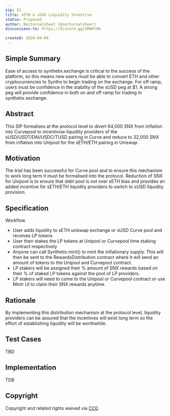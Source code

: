 ```yaml
---
sip: 51
title: sETH & sUSD Liquidity Incentive
status: Proposed
author: Nocturnalsheet (@nocturnalsheet)
discussions-to: https://discord.gg/2MmKtHb

created: 2020-04-04
---
```


<!--You can leave these HTML comments in your merged SIP and delete the visible duplicate text guides, they will not appear and may be helpful to refer to if you edit it again. This is the suggested template for new SIPs. Note that an SIP number will be assigned by an editor. When opening a pull request to submit your SIP, please use an abbreviated title in the filename, `sip-draft_title_abbrev.md`. The title should be 44 characters or less.-->

## Simple Summary
<!--"If you can't explain it simply, you don't understand it well enough." Provide a simplified and layman-accessible explanation of the SIP.-->
Ease of access to synthetix.exchange is critical to the success of the platform, so this means new users must be able to convert ETH and other cryptocurrencies to Synths to begin trading on the exchange. For off ramp, users must be confidence in the stability of the sUSD peg at $1. A strong peg will provide confidence in both on and off ramp for trading in synthetix.exchange. 


## Abstract
<!--A short (~200 word) description of the technical issue being addressed.-->
This SIP formalises at the protocol level to divert 64,000 SNX from inflation into Curvepool to incentivise liquidity providers of the sUSD/USDT/DAI/USDC/TUSD pairing in Curve and reduce to 32,000 SNX from inflation into Unipool for the sETH/ETH pairing in Uniswap


## Motivation
<!--The motivation is critical for SIPs that want to change Synthetix. It should clearly explain why the existing protocol specification is inadequate to address the problem that the SIP solves. SIP submissions without sufficient motivation may be rejected outright.-->
The trial has been successful for Curve pool and to ensure this mechanism to work long term it must be formalised into the protocol. Reduction of SNX for Unipool is to ensure that debt pool is not over sETH bias and provides an added incentive for sETH/ETH liquidity providers to switch to sUSD liquidity provision.

## Specification
<!--The technical specification should describe the syntax and semantics of any new feature.-->
Workflow

- User adds liquidity to sETH uniswap exchange or sUSD Curve pool and receives LP tokens
- User then stakes the LP tokens at Unipool or Curvepool time staking contract respectively
- Anyone can call Synthetix.mint() to mint the inflationary supply. This will then be sent to the RewardsDistribution contract where it will send an amount of tokens to the Unipool and Curvepool contract.
- LP stakers will be assigned their % amount of SNX rewards based on their % of staked LP tokens against the pool of LP providers.
- LP stakers will need to come to the Unipool or Curvepool contract or use Mintr UI to claim their SNX rewards anytime.

## Rationale
<!--The rationale fleshes out the specification by describing what motivated the design and why particular design decisions were made. It should describe alternate designs that were considered and related work, e.g. how the feature is supported in other languages. The rationale may also provide evidence of consensus within the community, and should discuss important objections or concerns raised during discussion.-->
By implementing this distribution mechanism at the protocol level, liquidity providers can be assured that the incentives will exist long term so the effort of establishing liquidity will be worthwhile.

## Test Cases
<!--Test cases for an implementation are mandatory for SIPs but can be included with the implementation..-->
TBD

## Implementation
<!--The implementations must be completed before any SIP is given status "Implemented", but it need not be completed before the SIP is "Approved". While there is merit to the approach of reaching consensus on the specification and rationale before writing code, the principle of "rough consensus and running code" is still useful when it comes to resolving many discussions of API details.-->
TDB


## Copyright
Copyright and related rights waived via [CC0](https://creativecommons.org/publicdomain/zero/1.0/).

